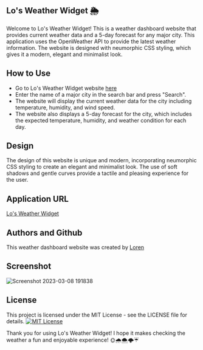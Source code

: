 ## Lo's Weather Widget 🌦️
Welcome to Lo's Weather Widget! This is a weather dashboard website that provides current weather data and a 5-day forecast for any major city. This application uses the OpenWeather API to provide the latest weather information. The website is designed with neumorphic CSS styling, which gives it a modern, elegant and minimalist look.

## How to Use
 - Go to Lo's Weather Widget website [here](https://lbako801.github.io/Weather-Dashboard-Bako/)
 - Enter the name of a major city in the search bar and press "Search".
 - The website will display the current weather data for the city including temperature, humidity, and wind speed.
 - The website also displays a 5-day forecast for the city, which includes the expected temperature, humidity, and weather condition for each day.
## Design
The design of this website is unique and modern, incorporating neumorphic CSS styling to create an elegant and minimalist look. The use of soft shadows and gentle curves provide a tactile and pleasing experience for the user.

## Application URL
[Lo's Weather Widget](https://lbako801.github.io/Weather-Dashboard-Bako/)
## Authors and Github
This weather dashboard website was created by [Loren](https://github.com/lbako801)

## Screenshot
![Screenshot 2023-03-08 191838](https://user-images.githubusercontent.com/112914389/223898782-c7c6d1f6-74e4-41f9-8054-5f6b0ee91070.png)

## License
This project is licensed under the MIT License - see the LICENSE file for details.
[![MIT License](https://img.shields.io/badge/License-MIT-green.svg)](https://choosealicense.com/licenses/mit/)


Thank you for using Lo's Weather Widget! I hope it makes checking the weather a fun and enjoyable experience! 🌞🌧️🌨️🌩️☔
